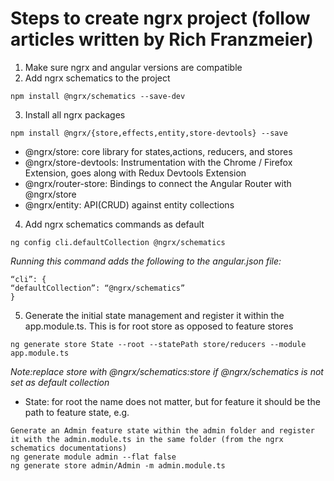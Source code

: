 # Steps to create ngrx project (follow articles written by Rich Franzmeier)

1. Make sure ngrx and angular versions are compatible
2. Add ngrx schematics to the project
```
npm install @ngrx/schematics --save-dev
```
3. Install all ngrx packages
```
npm install @ngrx/{store,effects,entity,store-devtools} --save
```
* @ngrx/store: core library for states,actions, reducers, and stores
* @ngrx/store-devtools: Instrumentation with the Chrome / Firefox Extension, goes along with Redux Devtools Extension
* @ngrx/router-store: Bindings to connect the Angular Router with @ngrx/store
* @ngrx/entity: API(CRUD) against entity collections

4. Add ngrx schematics commands as default
```
ng config cli.defaultCollection @ngrx/schematics
```
*Running this command adds the following to the angular.json file:*
```
“cli”: {
“defaultCollection”: “@ngrx/schematics”
}
```
5. Generate the initial state management and register it within the app.module.ts. This is for root store as opposed to feature stores
```
ng generate store State --root --statePath store/reducers --module app.module.ts
```
*Note:replace store with @ngrx/schematics:store if @ngrx/schematics is not set as default collection*
* State: for root the name does not matter, but for feature it should be the path to feature state, e.g.
```
Generate an Admin feature state within the admin folder and register it with the admin.module.ts in the same folder (from the ngrx schematics documentations)
ng generate module admin --flat false
ng generate store admin/Admin -m admin.module.ts
```
